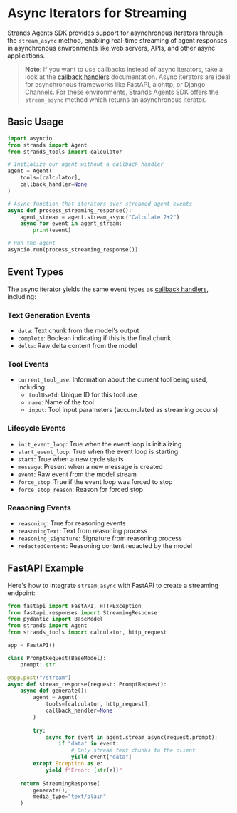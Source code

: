# Async Iterators for Streaming

Strands Agents SDK provides support for asynchronous iterators through the `stream_async` method, enabling real-time streaming of agent responses in asynchronous environments like web servers, APIs, and other async applications.

> **Note**: If you want to use callbacks instead of async iterators, take a look at the [callback handlers](./callback-handlers.md) documentation. Async iterators are ideal for asynchronous frameworks like FastAPI, aiohttp, or Django Channels. For these environments, Strands Agents SDK offers the `stream_async` method which returns an asynchronous iterator.

## Basic Usage

```python
import asyncio
from strands import Agent
from strands_tools import calculator

# Initialize our agent without a callback handler
agent = Agent(
    tools=[calculator],
    callback_handler=None
)

# Async function that iterators over streamed agent events
async def process_streaming_response():
    agent_stream = agent.stream_async("Calculate 2+2")
    async for event in agent_stream:
        print(event)

# Run the agent
asyncio.run(process_streaming_response())
```

## Event Types

The async iterator yields the same event types as [callback handlers](callback-handlers.md#callback-handler-events), including:

### Text Generation Events

- `data`: Text chunk from the model's output
- `complete`: Boolean indicating if this is the final chunk
- `delta`: Raw delta content from the model

### Tool Events

- `current_tool_use`: Information about the current tool being used, including:
    - `toolUseId`: Unique ID for this tool use
    - `name`: Name of the tool
    - `input`: Tool input parameters (accumulated as streaming occurs)

### Lifecycle Events

- `init_event_loop`: True when the event loop is initializing
- `start_event_loop`: True when the event loop is starting
- `start`: True when a new cycle starts
- `message`: Present when a new message is created
- `event`: Raw event from the model stream
- `force_stop`: True if the event loop was forced to stop
- `force_stop_reason`: Reason for forced stop

### Reasoning Events

- `reasoning`: True for reasoning events
- `reasoningText`: Text from reasoning process
- `reasoning_signature`: Signature from reasoning process
- `redactedContent`: Reasoning content redacted by the model

## FastAPI Example

Here's how to integrate `stream_async` with FastAPI to create a streaming endpoint:

```python
from fastapi import FastAPI, HTTPException
from fastapi.responses import StreamingResponse
from pydantic import BaseModel
from strands import Agent
from strands_tools import calculator, http_request

app = FastAPI()

class PromptRequest(BaseModel):
    prompt: str

@app.post("/stream")
async def stream_response(request: PromptRequest):
    async def generate():
        agent = Agent(
            tools=[calculator, http_request],
            callback_handler=None
        )
        
        try:
            async for event in agent.stream_async(request.prompt):
                if "data" in event:
                    # Only stream text chunks to the client
                    yield event["data"]
        except Exception as e:
            yield f"Error: {str(e)}"
    
    return StreamingResponse(
        generate(),
        media_type="text/plain"
    )
```
